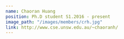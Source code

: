 ```yaml
---
name: Chaoran Huang
position: Ph.D student S1.2016 - present
image_path: "/images/members/crh.jpg"
link: http://www.cse.unsw.edu.au/~chaoranh/
---
```

